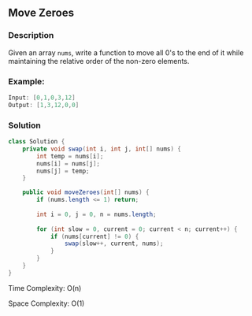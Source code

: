 ## Move Zeroes

### Description
Given an array `nums`, write a function to move all 0's to the end of it while maintaining the relative order of the non-zero elements.

### Example:
```java
Input: [0,1,0,3,12]
Output: [1,3,12,0,0]
```

### Solution
```java
class Solution {
    private void swap(int i, int j, int[] nums) {
        int temp = nums[i];
        nums[i] = nums[j];
        nums[j] = temp;
    }

    public void moveZeroes(int[] nums) {
        if (nums.length <= 1) return;
        
        int i = 0, j = 0, n = nums.length;
        
        for (int slow = 0, current = 0; current < n; current++) {
            if (nums[current] != 0) {
                swap(slow++, current, nums);
            }
        }
    }
}
```
Time Complexity: O(n)

Space Complexity: O(1)
